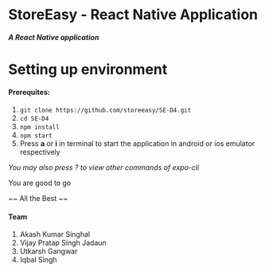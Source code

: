 # StoreEasy - React Native Application

##### A React Native application

# Setting up environment

#### Prerequites:

1. `git clone https://github.com/storeeasy/SE-D4.git`
2. `cd SE-D4`
3. `npm install`
4. `npm start`
5.  Press **a** or **i** in terminal to start the application in android or ios emulator respectively

_You may also press ? to view other commands of expo-cli_

You are good to go

~~ All the Best ~~

#### Team

1. Akash Kumar Singhal
2. Vijay Pratap Singh Jadaun
3. Utkarsh Gangwar
4. Iqbal Singh
